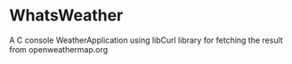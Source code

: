 WhatsWeather
============

A C console WeatherApplication using libCurl library for fetching the result from openweathermap.org
